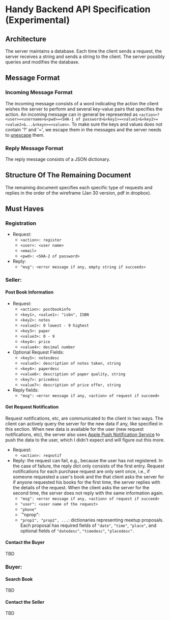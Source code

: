 # Handy Backend API Specification (Experimental)

## Architecture
The server maintains a database. Each time the client sends a request, the server receives a string and sends a string to the client. The server possibly queries and modifies the database. 

## Message Format
### Incoming Message Format
The incoming message consists of a word indicating the action the client wishes the server to perform and several key-value pairs that specifies the action. An incoming message can in general be represented as `<action>?<user>=<username>&<pwd>=<SHA-1 of password>&<key1>=<value1>&<key2>=<value2>&...&<keyn>=<valuen>`. To make sure the keys and values does not contain '?' and '=', we escape them in the messages and the server needs to [unescape](http://hackage.haskell.org/package/network-2.1.0.0/docs/Network-URI.html#v%3AunEscapeString) them. 

### Reply Message Format
The reply message consists of a JSON dictionary.

## Structure Of The Remaining Document
The remaining document specifies each specific type of requests and replies in the order of the wireframe (Jan 30 version, pdf in dropbox). 

## Must Haves
### Registration
* Request: 
  * `<action>: register`
  * `<user>: <user name>`
  * `<email>`
  * `<pwd>: <SHA-2 of password>`
* Reply: 
  * `"msg": <error message if any, empty string if succeeds>`

### Seller: 
#### Post Book Information
* Request: 
  * `<action>: postbookinfo`
  * `<key1>, <value1>: "isbn", ISBN`
  * `<key2>: notes`
  * `<value2>: 0 lowest - 9 highest`
  * `<key3>: paper`
  * `<value3>: 0 - 9`
  * `<key4>: price`
  * `<value4>: decimal number`
* Optional Request Fields: 
  * `<key5>: notesdesc`
  * `<value5>: description of notes taken, string`
  * `<key6>: paperdesc`
  * `<value6>: description of paper quality, string`
  * `<key7>: pricedesc`
  * `<value7>: description of price offer, string`
* Reply fields: 
  * `"msg": <error message if any, <action> of request if succeed>`

#### Get Request Notification
Request notifications, etc, are communicated to the client in two ways. The client can actively query the server for the new data if any, like specified in this section. When new data is available for the user (new request notifications, etc), the server also uses [Apple Push Notification Service](https://developer.apple.com/library/ios/documentation/NetworkingInternet/Conceptual/RemoteNotificationsPG/Chapters/ApplePushService.html) to push the data to the user, which I didn't expect and will figure out this more. 
* Request: 
  * `<action>: reqnotif`
* Reply: the request can fail, e.g., because the user has not registered. In the case of failure, the reply dict only consists of the first entry. Request notifications for each purchase request are only sent once, i.e., if someone requested a user's book and the that client asks the server for if anyone requested his books for the first time, the server replies with the details of the request. When the client asks the server for the second time, the server does not reply with the same information again. 
  * `"msg": <error message if any, <action> of request if succeed>`
  * `"user": <user name of the request>`
  * `"phone"`
  * `"nprop": <number of meetup proposals>
  * `"prop1", "prop2", ...`: dictionaries representing meetup proposals. Each proposal has required fields of `"date"`, `"time"`, `"place"`, and optional fields of `"datedesc"`, `"timedesc"`, `"placedesc"`. 

#### Contact the Buyer
TBD

### Buyer: 
#### Search Book
TBD
#### Contact the Seller
TBD
